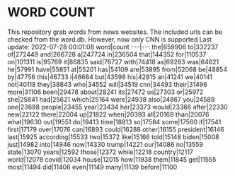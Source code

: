 # WORD COUNT
This repository grab words from news websites. The included urls can be checked from the word.db.
However, now only CNN is supported
Last update: 2022-07-28 00:01:08
word|count
---|---
the|659906
to|332237
of|272449
and|266728
a|247724
in|236504
that|144352
for|110537
on|101311
is|95769
it|86835
said|76727
with|74418
as|69283
was|64621
he|57991
have|55851
at|55201
has|54109
are|53895
from|52068
be|48854
by|47756
this|46733
i|46684
but|43598
his|42815
an|41241
we|40141
not|40118
they|38843
who|34552
will|34519
cnn|34493
their|31496
more|31106
been|29478
about|28241
its|27472
us|27303
or|25972
she|25841
had|25621
which|25164
were|24938
also|24867
you|24589
one|23698
people|23455
year|23434
her|23373
would|23366
after|22330
new|22122
there|22004
up|21822
when|20393
all|20169
than|20076
what|19630
out|19551
do|19413
time|18813
so|17584
some|17560
if|17541
first|17179
over|17076
can|16893
could|16288
other|16155
president|16146
last|15925
according|15533
two|15372
like|15166
told|15148
biden|15008
just|14982
into|14946
now|14330
trump|14221
our|14086
no|13559
state|13070
years|12592
those|12372
while|12218
country|12117
world|12078
covid|12034
house|12015
how|11938
them|11845
get|11555
most|11494
did|11406
even|11149
many|11139
before|11100
